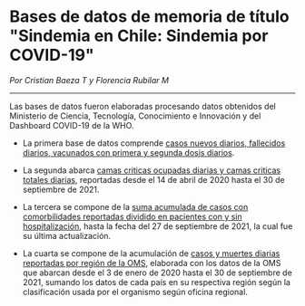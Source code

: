 # Bases de datos de memoria de título "Sindemia en Chile: Sindemia por COVID-19"  

_Por Cristian Baeza T y Florencia Rubilar M_  
____
Las bases de datos fueron elaboradas procesando datos obtenidos del Ministerio de Ciencia, Tecnología, Conocimiento e Innovación y del Dashboard COVID-19 de la WHO. 

* La primera base de datos comprende [casos nuevos diarios, fallecidos diarios, vacunados con primera y segunda dosis diarios](https://github.com/CBaezaT/Tesis-Baeza-Rubilar/blob/main/Bases%20de%20dato/%20base%20casos%2C%20fallecidos%20y%20vacunados%20por%20fecha.csv).  

* La segunda abarca [camas criticas ocupadas diarias y camas criticas totales diarias](https://github.com/CBaezaT/Tesis-Baeza-Rubilar/blob/main/Bases%20de%20dato/camas%20criticas%20en%20chile%20al%2030%20de%20sep%202021.csv), reportadas desde el 14 de abril de 2020 hasta el 30 de septiembre de 2021.  

* La tercera se compone de la [suma acumulada de casos con comorbilidades reportadas dividido en pacientes con y sin hospitalización](https://github.com/CBaezaT/Tesis-Baeza-Rubilar/blob/main/Bases%20de%20dato/Comorbilidades%20al%2027%20de%20septiembre.csv), hasta la fecha del 27 de septiembre de 2021, la cual fue su última actualización.  

* La cuarta se compone de la acumulación de [casos y muertes diarias reportadas por región de la OMS](https://github.com/CBaezaT/Tesis-Baeza-Rubilar/blob/main/Bases%20de%20dato/mundial.csv), elaborada con los datos de la OMS que abarcan desde el 3 de enero de 2020 hasta el 30 de septiembre de 2021, sumando los datos de cada país en su respectiva región según la clasificación usada por el organismo según oficina regional.  
